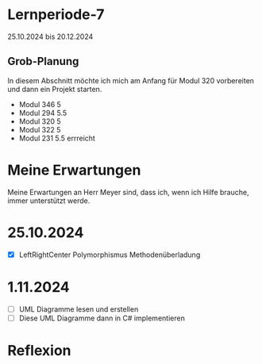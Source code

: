 # Lernperiode-7
25.10.2024 bis 20.12.2024

## Grob-Planung
In diesem Abschnitt möchte ich mich am Anfang für Modul 320 vorbereiten und dann ein Projekt starten.

- Modul 346 5
- Modul 294 5.5
- Modul 320 5
- Modul 322 5 
- Modul 231 5.5 errreicht

# Meine Erwartungen
Meine Erwartungen an Herr Meyer sind, dass ich, wenn ich Hilfe brauche, immer unterstützt werde.


# 25.10.2024
- [x] LeftRightCenter Polymorphismus Methodenüberladung

# 1.11.2024
- [ ] UML Diagramme lesen und erstellen
- [ ] Diese UML Diagramme dann in C# implementieren

# Reflexion
